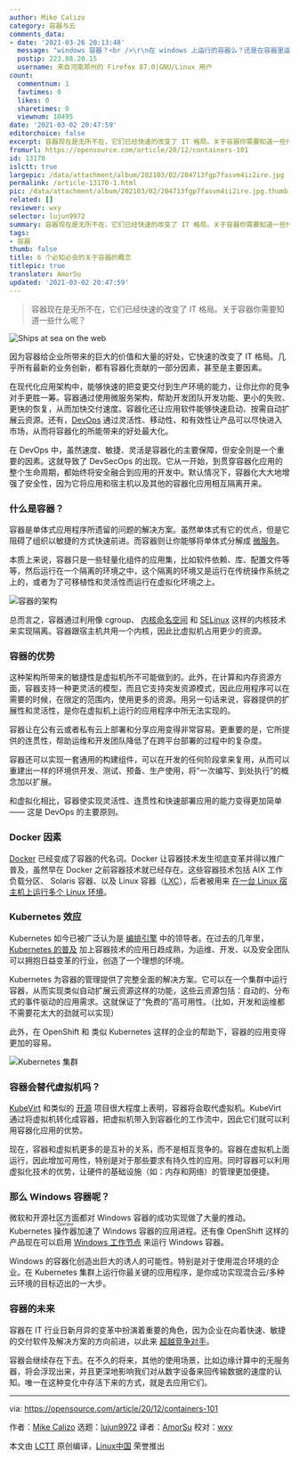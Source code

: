 ```yaml
---
author: Mike Calizo
category: 容器与云
comments_data:
- date: '2021-03-26 20:13:48'
  message: "windows 容器？<br />\r\n在 windows 上运行的容器么？还是在容器里运行 windows？"
  postip: 223.88.20.15
  username: 来自河南郑州的 Firefox 87.0|GNU/Linux 用户
count:
  commentnum: 1
  favtimes: 0
  likes: 0
  sharetimes: 0
  viewnum: 10495
date: '2021-03-02 20:47:59'
editorchoice: false
excerpt: 容器现在是无所不在，它们已经快速的改变了 IT 格局。关于容器你需要知道一些什么呢？
fromurl: https://opensource.com/article/20/12/containers-101
id: 13170
islctt: true
largepic: /data/attachment/album/202103/02/204713fgp7fasvm4ii2ire.jpg
permalink: /article-13170-1.html
pic: /data/attachment/album/202103/02/204713fgp7fasvm4ii2ire.jpg.thumb.jpg
related: []
reviewer: wxy
selector: lujun9972
summary: 容器现在是无所不在，它们已经快速的改变了 IT 格局。关于容器你需要知道一些什么呢？
tags:
- 容器
thumb: false
title: 6 个必知必会的关于容器的概念
titlepic: true
translator: AmorSu
updated: '2021-03-02 20:47:59'
---
```



> 
> 容器现在是无所不在，它们已经快速的改变了 IT 格局。关于容器你需要知道一些什么呢？
> 
> 
> 


![](/data/attachment/album/202103/02/204713fgp7fasvm4ii2ire.jpg "Ships at sea on the web")


因为容器给企业所带来的巨大的价值和大量的好处，它快速的改变了 IT 格局。几乎所有最新的业务创新，都有容器化贡献的一部分因素，甚至是主要因素。


在现代化应用架构中，能够快速的把变更交付到生产环境的能力，让你比你的竞争对手更胜一筹。容器通过使用微服务架构，帮助开发团队开发功能、更小的失败、更快的恢复，从而加快交付速度。容器化还让应用软件能够快速启动、按需自动扩展云资源。还有，[DevOps](https://opensource.com/resources/devops) 通过灵活性、移动性、和有效性让产品可以尽快进入市场，从而将容器化的所能带来的好处最大化。


在 DevOps 中，虽然速度、敏捷、灵活是容器化的主要保障，但安全则是一个重要的因素。这就导致了 DevSecOps 的出现。它从一开始，到贯穿容器化应用的整个生命周期，都始终将安全融合到应用的开发中。默认情况下，容器化大大地增强了安全性，因为它将应用和宿主机以及其他的容器化应用相互隔离开来。


### 什么是容器？


容器是单体式应用程序所遗留的问题的解决方案。虽然单体式有它的优点，但是它阻碍了组织以敏捷的方式快速前进。而容器则让你能够将单体式分解成 [微服务](https://opensource.com/resources/what-are-microservices)。


本质上来说，容器只是一些轻量化组件的应用集，比如软件依赖、库、配置文件等等，然后运行在一个隔离的环境之中，这个隔离的环境又是运行在传统操作系统之上的，或者为了可移植性和灵活性而运行在虚拟化环境之上。


![容器的架构](/data/attachment/album/202103/02/204801d4a4av48zdx744yb.png "Container architecture")


总而言之，容器通过利用像 cgroup、 [内核命名空间](https://opensource.com/article/19/10/namespaces-and-containers-linux) 和 [SELinux](https://opensource.com/article/20/11/selinux-containers) 这样的内核技术来实现隔离。容器跟宿主机共用一个内核，因此比虚拟机占用更少的资源。


### 容器的优势


这种架构所带来的敏捷性是虚拟机所不可能做到的。此外，在计算和内存资源方面，容器支持一种更灵活的模型，而且它支持突发资源模式，因此应用程序可以在需要的时候，在限定的范围内，使用更多的资源。用另一句话来说，容器提供的扩展性和灵活性，是你在虚拟机上运行的应用程序中所无法实现的。


容器让在公有云或者私有云上部署和分享应用变得非常容易。更重要的是，它所提供的连贯性，帮助运维和开发团队降低了在跨平台部署的过程中的复杂度。


容器还可以实现一套通用的构建组件，可以在开发的任何阶段拿来复用，从而可以重建出一样的环境供开发、测试、预备、生产使用，将“一次编写、到处执行”的概念加以扩展。


和虚拟化相比，容器使实现灵活性、连贯性和快速部署应用的能力变得更加简单 —— 这是 DevOps 的主要原则。


### Docker 因素


[Docker](https://opensource.com/resources/what-docker) 已经变成了容器的代名词。Docker 让容器技术发生彻底变革并得以推广普及，虽然早在 Docker 之前容器技术就已经存在。这些容器技术包括 AIX 工作负载分区、 Solaris 容器、以及 Linux 容器（[LXC](https://linuxcontainers.org/)），后者被用来 [在一台 Linux 宿主机上运行多个 Linux 环境](https://opensource.com/article/18/11/behind-scenes-linux-containers)。


### Kubernetes 效应


Kubernetes 如今已被广泛认为是 [编排引擎](https://opensource.com/article/20/11/orchestration-vs-automation) 中的领导者。在过去的几年里，[Kubernetes 的普及](https://enterprisersproject.com/article/2020/6/kubernetes-statistics-2020) 加上容器技术的应用日趋成熟，为运维、开发、以及安全团队可以拥抱日益变革的行业，创造了一个理想的环境。


Kubernetes 为容器的管理提供了完整全面的解决方案。它可以在一个集群中运行容器，从而实现类似自动扩展云资源这样的功能，这些云资源包括：自动的、分布式的事件驱动的应用需求。这就保证了“免费的”高可用性。（比如，开发和运维都不需要花太大的劲就可以实现）


此外，在 OpenShift 和 类似 Kubernetes 这样的企业的帮助下，容器的应用变得更加的容易。


![Kubernetes 集群](/data/attachment/album/202103/02/204801c7vl1p2v757fmvil.png "Kubernetes cluster")


### 容器会替代虚拟机吗？


[KubeVirt](https://kubevirt.io/) 和类似的 [开源](https://opensource.com/resources/what-open-source) 项目很大程度上表明，容器将会取代虚拟机。KubeVirt 通过将虚拟机转化成容器，把虚拟机带入到容器化的工作流中，因此它们就可以利用容器化应用的优势。


现在，容器和虚拟机更多的是互补的关系，而不是相互竞争的。容器在虚拟机上面运行，因此增加可用性，特别是对于那些要求有持久性的应用。同时容器可以利用虚拟化技术的优势，让硬件的基础设施（如：内存和网络）的管理更加便捷。


### 那么 Windows 容器呢？


微软和开源社区方面都对 Windows 容器的成功实现做了大量的推动。Kubernetes <ruby> 操作器 <rt>  Operator </rt></ruby> 加速了 Windows 容器的应用进程。还有像 OpenShift 这样的产品现在可以启用 [Windows 工作节点](https://www.openshift.com/blog/announcing-the-community-windows-machine-config-operator-on-openshift-4.6) 来运行 Windows 容器。


Windows 的容器化创造出巨大的诱人的可能性。特别是对于使用混合环境的企业。在 Kubernetes 集群上运行你最关键的应用程序，是你成功实现混合云/多种云环境的目标迈出的一大步。


### 容器的未来


容器在 IT 行业日新月异的变革中扮演着重要的角色，因为企业在向着快速、敏捷的交付软件及解决方案的方向前进，以此来 [超越竞争对手](https://www.imd.org/research-knowledge/articles/the-battle-for-digital-disruption-startups-vs-incumbents/)。


容器会继续存在下去。在不久的将来，其他的使用场景，比如边缘计算中的无服务器，将会浮现出来，并且更深地影响我们对从数字设备来回传输数据的速度的认知。唯一在这种变化中存活下来的方式，就是去应用它们。




---


via: <https://opensource.com/article/20/12/containers-101>


作者：[Mike Calizo](https://opensource.com/users/mcalizo) 选题：[lujun9972](https://github.com/lujun9972) 译者：[AmorSu](https://github.com/amorsu) 校对：[wxy](https://github.com/wxy)


本文由 [LCTT](https://github.com/LCTT/TranslateProject) 原创编译，[Linux中国](https://linux.cn/) 荣誉推出